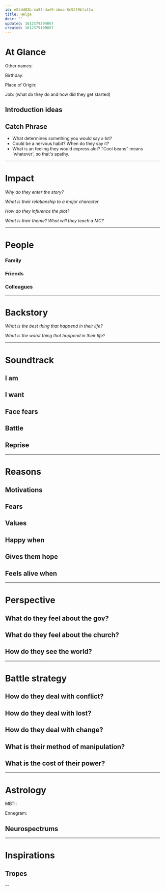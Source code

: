 ```yaml
---
id: e85dd02b-ba9f-4ad9-abea-8c92f9bfaf1a
title: Helga
desc: ''
updated: 1612579204067
created: 1612579199087
---
```

# At Glance

Other names:

Birthday:

Place of Origin:

Job: (what do they do and how did they get started)

## Introduction ideas

## Catch Phrase
- What determines something you would say a lot?
- Could be a nervous habit? When do they say it?
- What is an feeling they would express alot? "Cool beans" means 'whatever', so that's apathy.
> 

---
# Impact

*Why do they enter the story?*


*What is their relationship to a major character*


*How do they influence the plot?*


*What is their theme? What will they teach a MC?*


---
# People

### Family

### Friends

### Colleagues

---
# Backstory

*What is the best thing that happend in their life?*


*What is the worst thing that happend in their life?*


---
# Soundtrack

## I am


## I want


## Face fears


## Battle


## Reprise


---

# Reasons

## Motivations


## Fears


## Values


## Happy when


## Gives them hope


## Feels alive when


---

# Perspective


## What do they feel about the gov?


## What do they feel about the church?


## How do they see the world?


---
# Battle strategy

## How do they deal with conflict?


## How do they deal with lost?


## How do they deal with change?


## What is their method of manipulation?

## What is the cost of their power?

---

# Astrology

MBTI:

Ennegram:

## Neurospectrums

---

# Inspirations


## Tropes


--